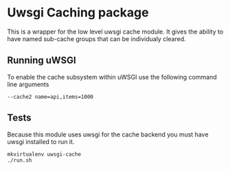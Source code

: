 Uwsgi Caching package
=====================

This is a wrapper for the low level uwsgi cache module. It gives the ability to have named sub-cache groups that can be individualy cleared.

Running uWSGI
-------------

To enable the cache subsystem within uWSGI use the following command line arguments

    --cache2 name=api,items=1000

Tests
-----

Because this module uses uwsgi for the cache backend you must have uwsgi installed to run it.

    mkvirtualenv uwsgi-cache
    ./run.sh

